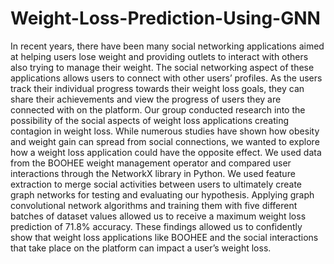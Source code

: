 # Weight-Loss-Prediction-Using-GNN
In recent years, there have been many social networking applications aimed at helping users lose weight and providing outlets to interact with others also trying to manage their weight. The social networking aspect of these applications allows users to connect with other users’ profiles. As the users track their individual progress towards their weight loss goals, they can share their achievements and view the progress of users they are connected with on the platform. Our group conducted research into the possibility of the social aspects of weight loss applications creating contagion in weight loss. While numerous studies have shown how obesity and weight gain can spread from social connections, we wanted to explore how a weight loss application could have the opposite effect. We used data from the BOOHEE weight management operator and compared user interactions through the NetworkX library in Python. We used feature extraction to merge social activities between users to ultimately create graph networks for testing and evaluating our hypothesis. Applying graph convolutional network algorithms and training them with five different batches of dataset values allowed us to receive a maximum weight loss prediction of 71.8% accuracy. These findings allowed us to confidently show that weight loss applications like BOOHEE and the social interactions that take place on the platform can impact a user’s weight loss.
